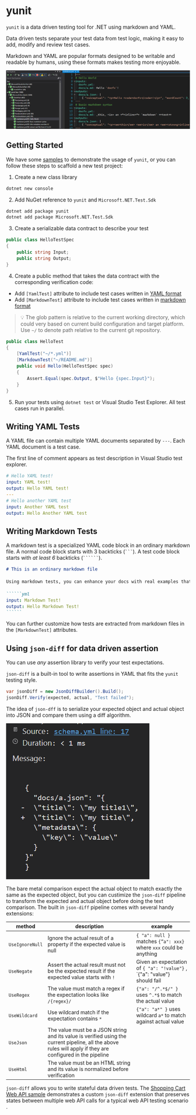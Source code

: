 # yunit

`yunit` is a data driven testing tool for .NET using markdown and YAML.

Data driven tests separate your test data from test logic, making it easy to add, modify and review test cases.

Markdown and YAML are popular formats designed to be writable and readable by humans, using these formats makes testing more enjoyable.

![yunit in Visual Studio](./media/yunit-in-visual-studio.png)

## Getting Started

We have some [samples](samples) to demonstrate the usage of `yunit`, or you can follow these steps to scaffold a new test project:

1. Create a new class library

```cmd
dotnet new console
```

2. Add NuGet reference to `yunit` and `Microsoft.NET.Test.Sdk`

```cmd
dotnet add package yunit
dotnet add package Microsoft.NET.Test.Sdk
```

3. Create a serializable data contract to describe your test

```csharp
public class HelloTestSpec
{
    public string Input;
    public string Output;
}
```

4. Create a public method that takes the data contract with the corresponding verification code:

- Add `[YamlTest]` attribute to include test cases written in [YAML format](#writing-yaml-tests)
- Add `[MarkdownTest]` attribute to include test cases written in [markdown format](#writing-markdown-tests)

> 💡 The glob pattern is relative to the current working directory, which could very based on current build configuration and target platform. Use `~/` to denote path relative to the current git repository.

```csharp
public class HelloTest
{
    [YamlTest("~/*.yml")]
    [MarkdownTest("~/README.md")]
    public void Hello(HelloTestSpec spec)
    {
        Assert.Equal(spec.Output, $"Hello {spec.Input}");
    }
}

```

5. Run your tests using `dotnet test` or Visual Studio Test Explorer. All test cases run in parallel.

## Writing YAML Tests

A YAML file can contain multiple YAML documents separated by `---`. Each YAML document is a test case.

The first line of comment appears as test description in Visual Studio test explorer.

```yml
# Hello YAML test!
input: YAML test!
output: Hello YAML test!
---
# Hello another YAML test
input: Another YAML test
output: Hello Another YAML test
```

## Writing Markdown Tests

A markdown test is a specialized YAML code block in an ordinary markdown file. A normal code block starts with 3 backticks (` ``` `). A test code block starts with _at least 6_ backticks (` `````` `). 

``````````markdown
# This is an ordinary markdown file

Using markdown tests, you can enhance your docs with real examples that are correct and up to date.

``````yml
input: Markdown Test!
output: Hello Markdown Test!
``````
``````````

You can further customize how tests are extracted from markdown files in the `[MarkdownTest]` attributes.

## Using `json-diff` for data driven assertion

You can use _any_ assertion library to verify your test expectations.

`json-diff` is a built-in tool to write assertions in YAML that fits the `yunit` testing style. 

```csharp
var jsonDiff = new JsonDiffBuilder().Build();
jsonDiff.Verify(expected, actual, "Test failed");
```

The idea of `json-dff` is to serialize your expected object and actual object into JSON and compare them using a diff algorithm.


![Json Diff in Visual Studio](./media/json-diff-in-visual-studio.png)

The bare metal comparison expect the actual object to match exactly the same as the expected object, but you can custimize the `json-diff` pipeline to transform the expected and actual object before doing the text comparison. The built in `json-diff` pipeline comes with several handy extensions:


method |  description | example
-------|-----------------------------------------------|-------------
`UseIgnoreNull` | Ignore the actual result of a property if the expected value is null | `{ "a": null }` matches `{”a": xxx}` where `xxx` could be anything
`UseNegate` | Assert the actual result must not be the expected result if the expected value starts with `!` | Given an expectation of `{ "a": "!value"}` , `{"a": "value"} should fail
`UseRegex` | The value must match a regex if the expectation looks like `/{regex}/` | `{"a": "/^.*$/" }` uses `^.*$` to match the actual value
`UseWildcard` | Use wildcard match if the expectation contains `*` | `{"a": "a*" }` uses wildcard `a*` to match against actual value
`UseJson` | The value must be a JSON string and its value is verified using the current pipeline, all the above rules will apply if they are configured in the pipeline  | 
`UseHtml` | The value must be an HTML string and its value is normalized before verification |

`json-diff` allows you to write stateful data driven tests. The [Shopping Cart Web API sample](./samples) demonstrates a custom `json-diff` extension that preserves states between multiple web API calls for a typical web API testing scenario
.
